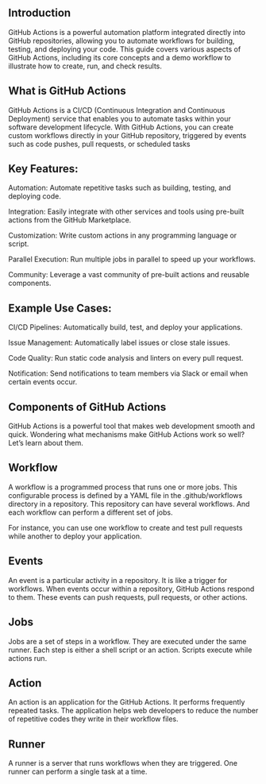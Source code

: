 ## Introduction

GitHub Actions is a powerful automation platform integrated directly into GitHub repositories, allowing you to automate workflows for building, testing, and deploying your code. This guide covers various aspects of GitHub Actions, including its core concepts and a demo workflow to illustrate how to create, run, and check results.

## What is GitHub Actions

GitHub Actions is a CI/CD (Continuous Integration and Continuous Deployment) service that enables you to automate tasks within your software development lifecycle. With GitHub Actions, you can create custom workflows directly in your GitHub repository, triggered by events such as code pushes, pull requests, or scheduled tasks

## Key Features:

Automation: Automate repetitive tasks such as building, testing, and deploying code.

Integration:  Easily integrate with other services and tools using pre-built actions from the GitHub Marketplace.

Customization: Write custom actions in any programming language or script.

Parallel Execution: Run multiple jobs in parallel to speed up your workflows.

Community: Leverage a vast community of pre-built actions and reusable components.

## Example Use Cases:

CI/CD Pipelines: Automatically build, test, and deploy your applications.

Issue Management: Automatically label issues or close stale issues.

Code Quality: Run static code analysis and linters on every pull request.

Notification: Send notifications to team members via Slack or email when certain events occur.


## Components of GitHub Actions

GitHub Actions is a powerful tool that makes web development smooth and quick. Wondering what mechanisms make GitHub Actions work so well?
Let’s learn about them.

## Workflow
A workflow is a programmed process that runs one or more jobs. This configurable process is defined by a YAML file in the .github/workflows directory in a repository. This repository can have several workflows. And each workflow can perform a different set of jobs.

For instance, you can use one workflow to create and test pull requests while another to deploy your application.

## Events
An event is a particular activity in a repository. It is like a trigger for workflows. When events occur within a repository, GitHub Actions respond to them. These events can push requests, pull requests, or other actions.

## Jobs
Jobs are a set of steps in a workflow. They are executed under the same runner. Each step is either a shell script or an action. Scripts execute while actions run.

## Action
An action is an application for the GitHub Actions. It performs frequently repeated tasks. The application helps web developers to reduce the number of repetitive codes they write in their workflow files.

## Runner
A runner is a server that runs workflows when they are triggered. One runner can perform a single task at a time.